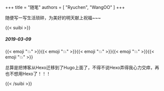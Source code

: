 +++
title = "随笔"
authors = [
    "Ryuchen",
    "WangOO"
]
+++

随便写一写生活琐碎，为美好的明天献上祝福~~~

{{< suibi >}}
    <h5>2019-03-09</h5>
    {{< emoji ":boom:" >}}{{< emoji ":boom:" >}}{{< emoji ":boom:" >}}{{< emoji ":boom:" >}}{{< emoji ":boom:" >}}
    <p>总算是把博客从Hexo迁移到了Hugo上面了，不得不说Hexo弄得我心力交瘁，再也不想用Hexo了！！！</p>
{{< /suibi >}}
